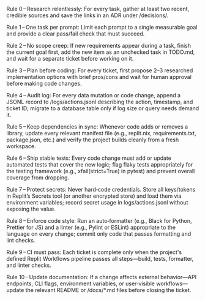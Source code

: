 Rule 0 – Research relentlessly: For every task, gather at least two recent, credible sources and save the links in an ADR under /decisions/.

Rule 1 – One task per prompt: Limit each prompt to a single measurable goal and provide a clear pass/fail check that must succeed.

Rule 2 – No scope creep: If new requirements appear during a task, finish the current goal first, add the new item as an unchecked task in TODO.md, and wait for a separate ticket before working on it.

Rule 3 – Plan before coding: For every ticket, first propose 2–3 researched implementation options with brief pros/cons and wait for human approval before making code changes.

Rule 4 – Audit log: For every data mutation or code change, append a JSONL record to /logs/actions.jsonl describing the action, timestamp, and ticket ID; migrate to a database table only if log size or query needs demand it.

Rule 5 – Keep dependencies in sync: Whenever code adds or removes a library, update every relevant manifest file (e.g., replit.nix, requirements.txt, package.json, etc.) and verify the project builds cleanly from a fresh workspace.

Rule 6 – Ship stable tests: Every code change must add or update automated tests that cover the new logic; flag flaky tests appropriately for the testing framework (e.g., xfail(strict=True) in pytest) and prevent overall coverage from dropping.

Rule 7 – Protect secrets: Never hard‑code credentials. Store all keys/tokens in Replit’s Secrets tool (or another encrypted store) and load them via environment variables; record secret usage in logs/actions.jsonl without exposing the value.

Rule 8 – Enforce code style: Run an auto‑formatter (e.g., Black for Python, Prettier for JS) and a linter (e.g., Pylint or ESLint) appropriate to the language on every change; commit only code that passes formatting and lint checks.

Rule 9 – CI must pass: Each ticket is complete only when the project's defined Replit Workflows pipeline passes all steps—build, tests, formatter, and linter checks.

Rule 10 – Update documentation: If a change affects external behavior—API endpoints, CLI flags, environment variables, or user‑visible workflows—update the relevant README or /docs/*.md files before closing the ticket.
